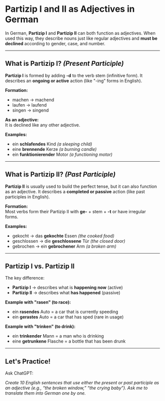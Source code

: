 # **Partizip I and II as Adjectives in German**

In German, **Partizip I** and **Partizip II** can both function as adjectives. When used this way, they describe nouns just like regular adjectives and **must be declined** according to gender, case, and number.

* * *

## **What is Partizip I?** *(Present Participle)*

**Partizip I** is formed by adding **-d** to the verb stem (infinitive form). It describes an **ongoing or active** action (like "-ing" forms in English).

**Formation:**

- machen → machend
- laufen → laufend
- singen → singend

**As an adjective:**  
It is declined like any other adjective.

**Examples:**

- ein **schlafendes** Kind *(a sleeping child)*
- eine **brennende** Kerze *(a burning candle)*
- ein **funktionierender** Motor *(a functioning motor)*

* * *

## **What is Partizip II?** *(Past Participle)*

**Partizip II** is usually used to build the perfect tense, but it can also function as an adjective. It describes a **completed or passive** action (like past participles in English).

**Formation:**  
Most verbs form their Partizip II with **ge-** + stem + **-t** or have irregular forms.

**Examples:**

- gekocht → das **gekochte** Essen *(the cooked food)*
- geschlossen → die **geschlossene** Tür *(the closed door)*
- gebrochen → ein **gebrochener** Arm *(a broken arm)*

* * *

## **Partizip I vs. Partizip II**

The key difference:

- **Partizip I** → describes what is **happening now** (active)
- **Partizip II** → describes what **has happened** (passive)

**Example with "rasen" (to race):**

- ein **rasendes** Auto = a car that is currently speeding
- ein **gerastes** Auto = a car that has sped (rare in usage)

**Example with "trinken" (to drink):**

- ein **trinkender** Mann = a man who is drinking
- eine **getrunkene** Flasche = a bottle that has been drunk

* * *

## **Let's Practice!**

Ask ChatGPT:

*Create 10 English sentences that use either the present or past participle as an adjective (e.g., “the broken window,” “the crying baby”). Ask me to translate them into German one by one.*